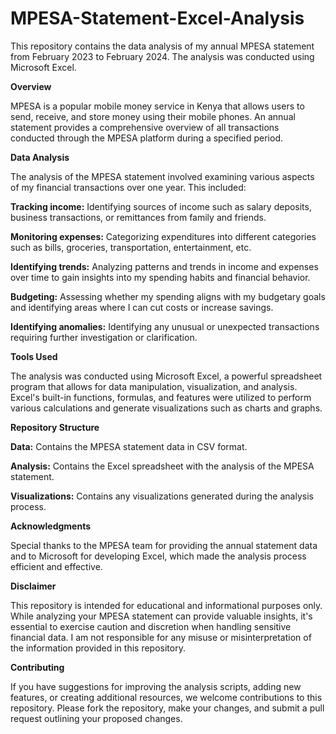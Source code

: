 # MPESA-Statement-Excel-Analysis
This repository contains the data analysis of my annual MPESA statement from February 2023 to February 2024. The analysis was conducted using Microsoft Excel.

**Overview**

MPESA is a popular mobile money service in Kenya that allows users to send, receive, and store money using their mobile phones. An annual statement provides a comprehensive overview of all transactions conducted through the MPESA platform during a specified period.

**Data Analysis**

The analysis of the MPESA statement involved examining various aspects of my financial transactions over one year. This included:

**Tracking income:** Identifying sources of income such as salary deposits, business transactions, or remittances from family and friends.

**Monitoring expenses:** Categorizing expenditures into different categories such as bills, groceries, transportation, entertainment, etc.

**Identifying trends:** Analyzing patterns and trends in income and expenses over time to gain insights into my spending habits and financial behavior.

**Budgeting:** Assessing whether my spending aligns with my budgetary goals and identifying areas where I can cut costs or increase savings.

**Identifying anomalies:** Identifying any unusual or unexpected transactions requiring further investigation or clarification.

**Tools Used**

The analysis was conducted using Microsoft Excel, a powerful spreadsheet program that allows for data manipulation, visualization, and analysis. Excel's built-in functions, formulas, and features were utilized to perform various calculations and generate visualizations such as charts and graphs.

**Repository Structure**

**Data:** Contains the MPESA statement data in CSV format.

**Analysis:** Contains the Excel spreadsheet with the analysis of the MPESA statement.

**Visualizations:** Contains any visualizations generated during the analysis process.

**Acknowledgments**

Special thanks to the MPESA team for providing the annual statement data and to Microsoft for developing Excel, which made the analysis process efficient and effective.

**Disclaimer**

This repository is intended for educational and informational purposes only. While analyzing your MPESA statement can provide valuable insights, it's essential to exercise caution and discretion when handling sensitive financial data. I am not responsible for any misuse or misinterpretation of the information provided in this repository.

**Contributing**

If you have suggestions for improving the analysis scripts, adding new features, or creating additional resources, we welcome contributions to this repository. Please fork the repository, make your changes, and submit a pull request outlining your proposed changes.
